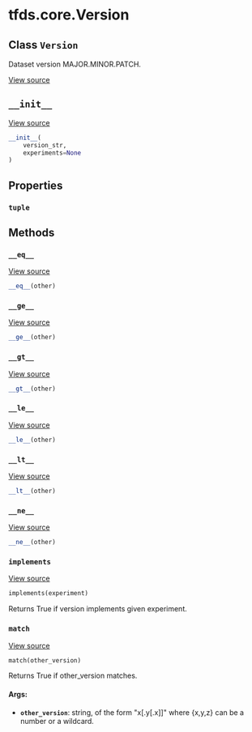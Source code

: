 <div itemscope itemtype="http://developers.google.com/ReferenceObject">
<meta itemprop="name" content="tfds.core.Version" />
<meta itemprop="path" content="Stable" />
<meta itemprop="property" content="tuple"/>
<meta itemprop="property" content="__eq__"/>
<meta itemprop="property" content="__ge__"/>
<meta itemprop="property" content="__gt__"/>
<meta itemprop="property" content="__init__"/>
<meta itemprop="property" content="__le__"/>
<meta itemprop="property" content="__lt__"/>
<meta itemprop="property" content="__ne__"/>
<meta itemprop="property" content="implements"/>
<meta itemprop="property" content="match"/>
</div>

# tfds.core.Version

## Class `Version`

Dataset version MAJOR.MINOR.PATCH.

<a target="_blank" href=https://github.com/tensorflow/datasets/tree/master/tensorflow_datasets/core/utils/version.py>View
source</a>

<!-- Placeholder for "Used in" -->

<h2 id="__init__"><code>__init__</code></h2>

<a target="_blank" href=https://github.com/tensorflow/datasets/tree/master/tensorflow_datasets/core/utils/version.py>View
source</a>

```python
__init__(
    version_str,
    experiments=None
)
```

## Properties

<h3 id="tuple"><code>tuple</code></h3>

## Methods

<h3 id="__eq__"><code>__eq__</code></h3>

<a target="_blank" href=https://github.com/tensorflow/datasets/tree/master/tensorflow_datasets/core/utils/version.py>View
source</a>

```python
__eq__(other)
```

<h3 id="__ge__"><code>__ge__</code></h3>

<a target="_blank" href=https://github.com/tensorflow/datasets/tree/master/tensorflow_datasets/core/utils/version.py>View
source</a>

```python
__ge__(other)
```

<h3 id="__gt__"><code>__gt__</code></h3>

<a target="_blank" href=https://github.com/tensorflow/datasets/tree/master/tensorflow_datasets/core/utils/version.py>View
source</a>

```python
__gt__(other)
```

<h3 id="__le__"><code>__le__</code></h3>

<a target="_blank" href=https://github.com/tensorflow/datasets/tree/master/tensorflow_datasets/core/utils/version.py>View
source</a>

```python
__le__(other)
```

<h3 id="__lt__"><code>__lt__</code></h3>

<a target="_blank" href=https://github.com/tensorflow/datasets/tree/master/tensorflow_datasets/core/utils/version.py>View
source</a>

```python
__lt__(other)
```

<h3 id="__ne__"><code>__ne__</code></h3>

<a target="_blank" href=https://github.com/tensorflow/datasets/tree/master/tensorflow_datasets/core/utils/version.py>View
source</a>

```python
__ne__(other)
```

<h3 id="implements"><code>implements</code></h3>

<a target="_blank" href=https://github.com/tensorflow/datasets/tree/master/tensorflow_datasets/core/utils/version.py>View
source</a>

```python
implements(experiment)
```

Returns True if version implements given experiment.

<h3 id="match"><code>match</code></h3>

<a target="_blank" href=https://github.com/tensorflow/datasets/tree/master/tensorflow_datasets/core/utils/version.py>View
source</a>

```python
match(other_version)
```

Returns True if other_version matches.

#### Args:

*   <b>`other_version`</b>: string, of the form "x[.y[.x]]" where {x,y,z} can be
    a number or a wildcard.
